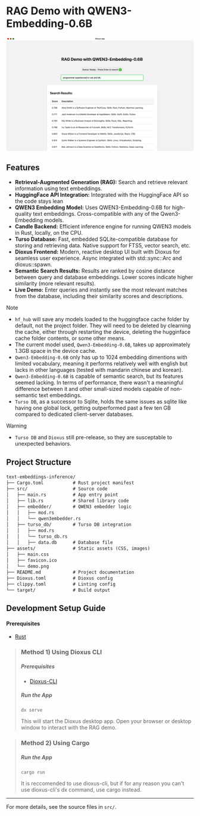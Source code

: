 # RAG Demo with QWEN3-Embedding-0.6B
![Demo Screenshot](assets/demo.png)

## Features
- **Retrieval-Augmented Generation (RAG):** Search and retrieve relevant information using text embeddings.
- **HuggingFace API Integration:** Integrated with the HuggingFace API so the code stays lean
- **QWEN3 Embedding Model:** Uses QWEN3-Embedding-0.6B for high-quality text embeddings. Cross-compatible with any of the Qwen3-Embedding models. 
- **Candle Backend:** Efficient inference engine for running QWEN3 models in Rust, locally, on the CPU.
- **Turso Database:** Fast, embedded SQLite-compatible database for storing and retrieving data. Native support for FTS5, vector search, etc.
- **Dioxus Frontend:** Modern, reactive desktop UI built with Dioxus for seamless user experience. Async integrated with std::sync::Arc and dioxus::spawn.
- **Semantic Search Results:** Results are ranked by cosine distance between query and database embeddings. Lower scores indicate higher similarity (more relevant results).
- **Live Demo:** Enter queries and instantly see the most relevant matches from the database, including their similarity scores and descriptions.

> [!NOTE]
> - ```hf_hub``` will save any models loaded to the huggingface cache folder by default, not the project folder. They will need to be deleted by clearning the cache, either through restarting the device, deleting the hugginface cache folder contents, or some other means.
> - The current model used, ```Qwen3-Embedding-0.6B```, takes up approximately 1.3GB space in the device cache.
> - ```Qwen3-Embedding-0.6B``` only has up to 1024 embedding dimentions with limited vocabulary, meaning it performs relatively well with english but lacks in other languages (tested with mandarin chinese and korean).
> - ```Qwen3-Embedding-0.6B``` is capable of semantic search, but its features seemed lacking. In terms of performance, there wasn't a meaningful difference between it and other small-sized models capable of non-semantic text embeddings.
> - ```Turso DB```, as a successor to Sqlite, holds the same issues as sqlite like having one global lock, getting outperformed past a few ten GB compared to dedicated client-server databases.

> [!Warning]
> - ```Turso DB``` and ```Dioxus``` still pre-release, so they are susceptable to unexpected behaviors.

## Project Structure
```
text-embeddings-inference/
├── Cargo.toml           # Rust project manifest
├── src/                 # Source code
│   ├── main.rs          # App entry point
│   ├── lib.rs           # Shared library code
│   ├── embedder/        # QWEN3 embedder logic
│   │   ├── mod.rs
│   │   └── qwen3embedder.rs
│   ├── turso_db/        # Turso DB integration
│   │   ├── mod.rs
│   │   └── turso_db.rs
│   │   ├── data.db      # Database file
├── assets/              # Static assets (CSS, images)
│   ├── main.css
│   ├── favicon.ico
│   └── demo.png
├── README.md            # Project documentation
├── Dioxus.toml          # Dioxus config
├── clippy.toml          # Linting config
└── target/              # Build output
```

## Development Setup Guide
#### Prerequisites
- [Rust](https://www.rust-lang.org/tools/install)

> ### **Method 1) Using Dioxus CLI**
> ##### Prerequisites
> - [Dioxus-CLI](https://dioxuslabs.com/learn/0.6/getting_started/)
>
> ##### Run the App
> ```fish
> dx serve
> ```
> This will start the Dioxus desktop app. Open your browser or desktop window to interact with the RAG demo.

> ### **Method 2) Using Cargo**
> ##### Run the App
> ```fish
> cargo run
> ```
> It is reccomended to use dioxus-cli, but if for any reason you can't use dioxus-cli's dx command, use cargo instead.

---
For more details, see the source files in `src/`.
